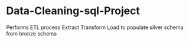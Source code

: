 # Data-Cleaning-sql-Project
Performs ETL process Extract Transform Load to populate silver schema from bronze schema
